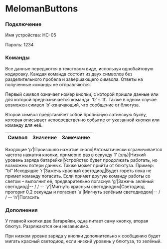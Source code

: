 # MelomanButtons
### Подключение
Имя устройства: HC-05

Пароль: 1234
### Команды

Все данные передаются в текстовом виде, используя однобайтовую кодировку. Каждая команда состоит из двух символов без разделительного пробела и завершающего символа. Ответы на полученные команды не отправляются. 

Первый символ означает номер кнопки, с которой пришли данные или для которой предназначается команда: ‘0’ – ‘3’. Также в одном случае возможен символ ‘b’ означающий, что сообщение от блютуза.

Второй символ представляет собой прописную латинскую букву, которая описывает непосредственно событие от указанной кнопки или команду для неё.

Символ|Значение|Замечание
------|--------|---------
Входящие
‘p’|Произошло нажатие кнопк|Автоматически ограничивается частота нажатия кнопки, примерно раз в секунду
‘l’ (эль)|Низкий уровень заряда батарейки|Устройство будет продолжать работать, но возможны потери данных. Также может прийти от блютуза. Пример: “bl”
Исходящие
‘r’|Зажечь красный светодиод|Будет гореть пока не примет команду погасить. Если примет другую команду работы со светом – выполнит её, предварительно погаснув
‘g’|Зажечь зелёный светодиод|-- / / --
‘y’|Мигнуть красным светодиодом|Светодиод прогорит 0,2 секунды и погаснет
‘u’|Мигнуть зелёным светодиодом|-- / / --
‘n’|Погасить	
### Дополнения
У главной кнопки две батарейки, одна питает саму кнопку, вторая блютуз. Разряжаются они независимо. 

При низком уровне заряда у кнопки дополнительно к сообщению будет мигать красный светодиод, если низкий уровень у блютуза, то зелёный.
